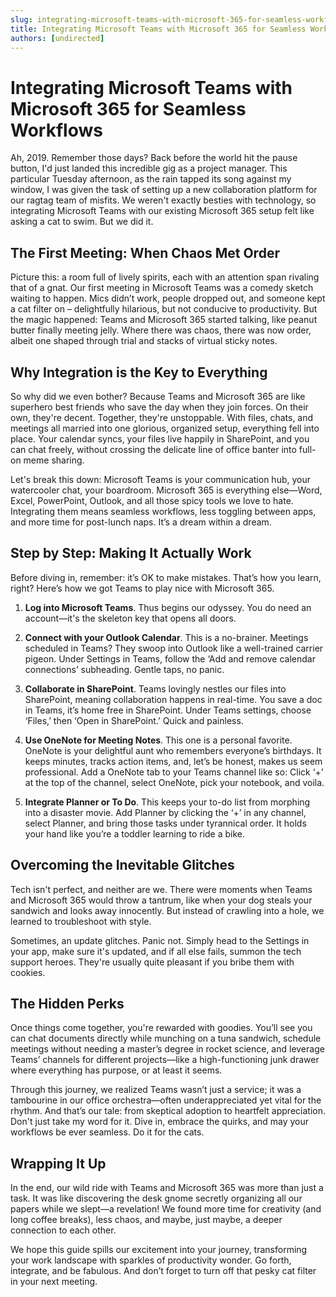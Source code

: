 ```yaml
---
slug: integrating-microsoft-teams-with-microsoft-365-for-seamless-workflows
title: Integrating Microsoft Teams with Microsoft 365 for Seamless Workflows
authors: [undirected]
---
```



# Integrating Microsoft Teams with Microsoft 365 for Seamless Workflows

Ah, 2019. Remember those days? Back before the world hit the pause button, I'd just landed this incredible gig as a project manager. This particular Tuesday afternoon, as the rain tapped its song against my window, I was given the task of setting up a new collaboration platform for our ragtag team of misfits. We weren't exactly besties with technology, so integrating Microsoft Teams with our existing Microsoft 365 setup felt like asking a cat to swim. But we did it. 

## The First Meeting: When Chaos Met Order

Picture this: a room full of lively spirits, each with an attention span rivaling that of a gnat. Our first meeting in Microsoft Teams was a comedy sketch waiting to happen. Mics didn’t work, people dropped out, and someone kept a cat filter on – delightfully hilarious, but not conducive to productivity. But the magic happened: Teams and Microsoft 365 started talking, like peanut butter finally meeting jelly. Where there was chaos, there was now order, albeit one shaped through trial and stacks of virtual sticky notes.

## Why Integration is the Key to Everything

So why did we even bother? Because Teams and Microsoft 365 are like superhero best friends who save the day when they join forces. On their own, they're decent. Together, they're unstoppable. With files, chats, and meetings all married into one glorious, organized setup, everything fell into place. Your calendar syncs, your files live happily in SharePoint, and you can chat freely, without crossing the delicate line of office banter into full-on meme sharing.

Let's break this down: Microsoft Teams is your communication hub, your watercooler chat, your boardroom. Microsoft 365 is everything else—Word, Excel, PowerPoint, Outlook, and all those spicy tools we love to hate. Integrating them means seamless workflows, less toggling between apps, and more time for post-lunch naps. It’s a dream within a dream.

## Step by Step: Making It Actually Work

Before diving in, remember: it’s OK to make mistakes. That’s how you learn, right? Here’s how we got Teams to play nice with Microsoft 365.

1. **Log into Microsoft Teams**. Thus begins our odyssey. You do need an account—it's the skeleton key that opens all doors.
   
2. **Connect with your Outlook Calendar**. This is a no-brainer. Meetings scheduled in Teams? They swoop into Outlook like a well-trained carrier pigeon. Under Settings in Teams, follow the ‘Add and remove calendar connections’ subheading. Gentle taps, no panic.

3. **Collaborate in SharePoint**. Teams lovingly nestles our files into SharePoint, meaning collaboration happens in real-time. You save a doc in Teams, it’s home free in SharePoint. Under Teams settings, choose ‘Files,’ then ‘Open in SharePoint.’ Quick and painless.

4. **Use OneNote for Meeting Notes**. This one is a personal favorite. OneNote is your delightful aunt who remembers everyone’s birthdays. It keeps minutes, tracks action items, and, let’s be honest, makes us seem professional. Add a OneNote tab to your Teams channel like so: Click ‘+’ at the top of the channel, select OneNote, pick your notebook, and voila.

5. **Integrate Planner or To Do**. This keeps your to-do list from morphing into a disaster movie. Add Planner by clicking the ‘+’ in any channel, select Planner, and bring those tasks under tyrannical order. It holds your hand like you’re a toddler learning to ride a bike.

## Overcoming the Inevitable Glitches

Tech isn't perfect, and neither are we. There were moments when Teams and Microsoft 365 would throw a tantrum, like when your dog steals your sandwich and looks away innocently. But instead of crawling into a hole, we learned to troubleshoot with style.

Sometimes, an update glitches. Panic not. Simply head to the Settings in your app, make sure it's updated, and if all else fails, summon the tech support heroes. They're usually quite pleasant if you bribe them with cookies. 

## The Hidden Perks

Once things come together, you're rewarded with goodies. You’ll see you can chat documents directly while munching on a tuna sandwich, schedule meetings without needing a master’s degree in rocket science, and leverage Teams’ channels for different projects—like a high-functioning junk drawer where everything has purpose, or at least it seems.

Through this journey, we realized Teams wasn’t just a service; it was a tambourine in our office orchestra—often underappreciated yet vital for the rhythm. And that’s our tale: from skeptical adoption to heartfelt appreciation. Don't just take my word for it. Dive in, embrace the quirks, and may your workflows be ever seamless. Do it for the cats.

## Wrapping It Up

In the end, our wild ride with Teams and Microsoft 365 was more than just a task. It was like discovering the desk gnome secretly organizing all our papers while we slept—a revelation! We found more time for creativity (and long coffee breaks), less chaos, and maybe, just maybe, a deeper connection to each other. 

We hope this guide spills our excitement into your journey, transforming your work landscape with sparkles of productivity wonder. Go forth, integrate, and be fabulous. And don’t forget to turn off that pesky cat filter in your next meeting.